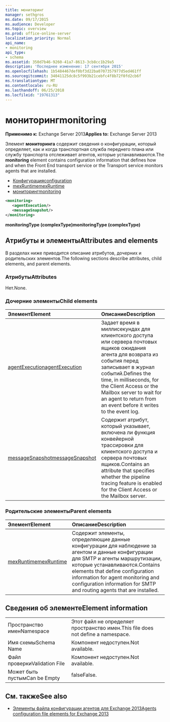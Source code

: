 ```yaml
---
title: мониторинг
manager: sethgros
ms.date: 09/17/2015
ms.audience: Developer
ms.topic: overview
ms.prod: office-online-server
localization_priority: Normal
api_name:
- monitoring
api_type:
- schema
ms.assetid: 350d7b46-9260-41a7-8613-3cb8cc1b29a5
description: 'Последнее изменение: 17 сентября 2015'
ms.openlocfilehash: 1b5484467def0bf3d22ba0707357977d5ed461ff
ms.sourcegitcommit: 34041125dc8c5f993b21cebfc4f8b72f0fd2cb6f
ms.translationtype: MT
ms.contentlocale: ru-RU
ms.lasthandoff: 06/25/2018
ms.locfileid: "19761313"
---
```

# <a name="monitoring"></a><span data-ttu-id="101cf-103">мониторинг</span><span class="sxs-lookup"><span data-stu-id="101cf-103">monitoring</span></span>
  
<span data-ttu-id="101cf-104">**Применимо к:** Exchange Server 2013</span><span class="sxs-lookup"><span data-stu-id="101cf-104">**Applies to:** Exchange Server 2013</span></span>
  
<span data-ttu-id="101cf-105">Элемент **мониторинга** содержит сведения о конфигурации, который определяет, как и когда транспортная служба переднего плана или службу транспорта отслеживает агентов, которые устанавливаются.</span><span class="sxs-lookup"><span data-stu-id="101cf-105">The **monitoring** element contains configuration information that defines how and when the Front End transport service or the Transport service monitors agents that are installed.</span></span> 
  
- [<span data-ttu-id="101cf-106">Конфигурация</span><span class="sxs-lookup"><span data-stu-id="101cf-106">configuration</span></span>](configuration.md)  
- [<span data-ttu-id="101cf-107">mexRuntime</span><span class="sxs-lookup"><span data-stu-id="101cf-107">mexRuntime</span></span>](mexruntime.md)  
- [<span data-ttu-id="101cf-108">мониторинг</span><span class="sxs-lookup"><span data-stu-id="101cf-108">monitoring</span></span>](monitoring.md)
  
```XML
<monitoring>
   <agentExecution/>
   <messageSnapshot/>
</monitoring>
```

<span data-ttu-id="101cf-109">**monitoringType (complexType)**</span><span class="sxs-lookup"><span data-stu-id="101cf-109">**monitoringType (complexType)**</span></span>

## <a name="attributes-and-elements"></a><span data-ttu-id="101cf-110">Атрибуты и элементы</span><span class="sxs-lookup"><span data-stu-id="101cf-110">Attributes and elements</span></span>

<span data-ttu-id="101cf-111">В разделах ниже приводится описание атрибутов, дочерних и родительских элементов.</span><span class="sxs-lookup"><span data-stu-id="101cf-111">The following sections describe attributes, child elements, and parent elements.</span></span>
  
### <a name="attributes"></a><span data-ttu-id="101cf-112">Атрибуты</span><span class="sxs-lookup"><span data-stu-id="101cf-112">Attributes</span></span>

<span data-ttu-id="101cf-113">Нет.</span><span class="sxs-lookup"><span data-stu-id="101cf-113">None.</span></span>
  
### <a name="child-elements"></a><span data-ttu-id="101cf-114">Дочерние элементы</span><span class="sxs-lookup"><span data-stu-id="101cf-114">Child elements</span></span>

|<span data-ttu-id="101cf-115">**Элемент**</span><span class="sxs-lookup"><span data-stu-id="101cf-115">**Element**</span></span>|<span data-ttu-id="101cf-116">**Описание**</span><span class="sxs-lookup"><span data-stu-id="101cf-116">**Description**</span></span>|
|:-----|:-----|
|[<span data-ttu-id="101cf-117">agentExecution</span><span class="sxs-lookup"><span data-stu-id="101cf-117">agentExecution</span></span>](agentexecution.md) <br/> |<span data-ttu-id="101cf-118">Задает время в миллисекундах для клиентского доступа или сервера почтовых ящиков ожидания агента для возврата из события перед записывает в журнал событий.</span><span class="sxs-lookup"><span data-stu-id="101cf-118">Defines the time, in milliseconds, for the Client Access or the Mailbox server to wait for an agent to return from an event before it writes to the event log.</span></span>  <br/> |
|[<span data-ttu-id="101cf-119">messageSnapshot</span><span class="sxs-lookup"><span data-stu-id="101cf-119">messageSnapshot</span></span>](messagesnapshot.md) <br/> |<span data-ttu-id="101cf-120">Содержит атрибут, который указывает, включена ли функция конвейерной трассировки для клиентского доступа и сервера почтовых ящиков.</span><span class="sxs-lookup"><span data-stu-id="101cf-120">Contains an attribute that specifies whether the pipeline tracing feature is enabled for the Client Access or the Mailbox server.</span></span>  <br/> |
   
### <a name="parent-elements"></a><span data-ttu-id="101cf-121">Родительские элементы</span><span class="sxs-lookup"><span data-stu-id="101cf-121">Parent elements</span></span>

|<span data-ttu-id="101cf-122">**Элемент**</span><span class="sxs-lookup"><span data-stu-id="101cf-122">**Element**</span></span>|<span data-ttu-id="101cf-123">**Описание**</span><span class="sxs-lookup"><span data-stu-id="101cf-123">**Description**</span></span>|
|:-----|:-----|
|[<span data-ttu-id="101cf-124">mexRuntime</span><span class="sxs-lookup"><span data-stu-id="101cf-124">mexRuntime</span></span>](mexruntime.md) <br/> |<span data-ttu-id="101cf-125">Содержит элементы, определяющие данные конфигурации для наблюдение за агентом и данные конфигурации для SMTP и агенты маршрутизации, которые устанавливаются.</span><span class="sxs-lookup"><span data-stu-id="101cf-125">Contains elements that define configuration information for agent monitoring and configuration information for SMTP and routing agents that are installed.</span></span>  <br/> |
   
## <a name="element-information"></a><span data-ttu-id="101cf-126">Сведения об элементе</span><span class="sxs-lookup"><span data-stu-id="101cf-126">Element information</span></span>

|||
|:-----|:-----|
|<span data-ttu-id="101cf-127">Пространство имен</span><span class="sxs-lookup"><span data-stu-id="101cf-127">Namespace</span></span>  <br/> |<span data-ttu-id="101cf-128">Этот файл не определяет пространство имен.</span><span class="sxs-lookup"><span data-stu-id="101cf-128">This file does not define a namespace.</span></span>  <br/> |
|<span data-ttu-id="101cf-129">Имя схемы</span><span class="sxs-lookup"><span data-stu-id="101cf-129">Schema Name</span></span>  <br/> |<span data-ttu-id="101cf-130">Компонент недоступен.</span><span class="sxs-lookup"><span data-stu-id="101cf-130">Not available.</span></span>  <br/> |
|<span data-ttu-id="101cf-131">Файл проверки</span><span class="sxs-lookup"><span data-stu-id="101cf-131">Validation File</span></span>  <br/> |<span data-ttu-id="101cf-132">Компонент недоступен.</span><span class="sxs-lookup"><span data-stu-id="101cf-132">Not available.</span></span>  <br/> |
|<span data-ttu-id="101cf-133">Может быть пустым</span><span class="sxs-lookup"><span data-stu-id="101cf-133">Can be Empty</span></span>  <br/> |<span data-ttu-id="101cf-134">false</span><span class="sxs-lookup"><span data-stu-id="101cf-134">False.</span></span>  <br/> |
   
## <a name="see-also"></a><span data-ttu-id="101cf-135">См. также</span><span class="sxs-lookup"><span data-stu-id="101cf-135">See also</span></span>

- [<span data-ttu-id="101cf-136">Элементы файла конфигурации агентов для Exchange 2013</span><span class="sxs-lookup"><span data-stu-id="101cf-136">Agents configuration file elements for Exchange 2013</span></span>](agents-configuration-file-elements-for-exchange-2013.md)

